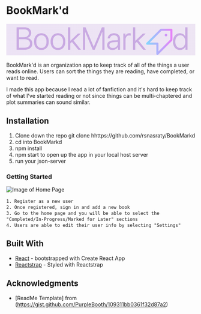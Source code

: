 # BookMark'd

![Image of Logo](public/images/logo.png)

BookMark'd is an organization app to keep track of all of the things a user reads online. Users can sort the things they are reading, have completed, or want to read.

I made this app because I read a lot of fanfiction and it's hard to keep track of what I've started reading or not since things can be multi-chaptered and plot summaries can sound similar. 

## Installation

1. Clone down the repo 
git clone hhttps://github.com/rsnasraty/BookMarkd
2. cd into BookMarkd
3. npm install 
4. npm start to open up the app in your local host server
5. run your json-server  


### Getting Started


![Image of Home Page](public/images/Home.png)


```
1. Register as a new user
2. Once registered, sign in and add a new book 
3. Go to the home page and you will be able to select the "Completed/In-Progress/Marked for Later" sections 
4. Users are able to edit their user info by selecting "Settings"
```

## Built With

* [React](https://github.com/facebook/create-react-app) - bootstrapped with Create React App
* [Reactstrap](https://reactstrap.github.io/) - Styled with Reactstrap


## Acknowledgments

* [ReadMe Template] from (https://gist.github.com/PurpleBooth/109311bb0361f32d87a2)

